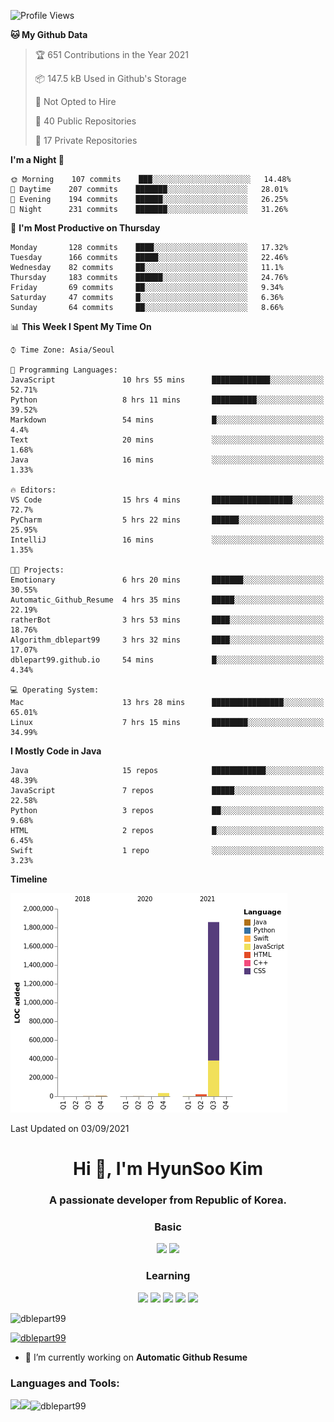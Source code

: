 

<!--START_SECTION:waka-->
![Profile Views](http://img.shields.io/badge/Profile%20Views-35-blue)

**🐱 My Github Data** 

> 🏆 651 Contributions in the Year 2021
 > 
> 📦 147.5 kB Used in Github's Storage 
 > 
> 🚫 Not Opted to Hire
 > 
> 📜 40 Public Repositories 
 > 
> 🔑 17 Private Repositories  
 > 
**I'm a Night 🦉** 

```text
🌞 Morning    107 commits    ███░░░░░░░░░░░░░░░░░░░░░░   14.48% 
🌆 Daytime    207 commits    ███████░░░░░░░░░░░░░░░░░░   28.01% 
🌃 Evening    194 commits    ██████░░░░░░░░░░░░░░░░░░░   26.25% 
🌙 Night      231 commits    ███████░░░░░░░░░░░░░░░░░░   31.26%

```
📅 **I'm Most Productive on Thursday** 

```text
Monday       128 commits    ████░░░░░░░░░░░░░░░░░░░░░   17.32% 
Tuesday      166 commits    █████░░░░░░░░░░░░░░░░░░░░   22.46% 
Wednesday    82 commits     ██░░░░░░░░░░░░░░░░░░░░░░░   11.1% 
Thursday     183 commits    ██████░░░░░░░░░░░░░░░░░░░   24.76% 
Friday       69 commits     ██░░░░░░░░░░░░░░░░░░░░░░░   9.34% 
Saturday     47 commits     █░░░░░░░░░░░░░░░░░░░░░░░░   6.36% 
Sunday       64 commits     ██░░░░░░░░░░░░░░░░░░░░░░░   8.66%

```


📊 **This Week I Spent My Time On** 

```text
⌚︎ Time Zone: Asia/Seoul

💬 Programming Languages: 
JavaScript               10 hrs 55 mins      █████████████░░░░░░░░░░░░   52.71% 
Python                   8 hrs 11 mins       ██████████░░░░░░░░░░░░░░░   39.52% 
Markdown                 54 mins             █░░░░░░░░░░░░░░░░░░░░░░░░   4.4% 
Text                     20 mins             ░░░░░░░░░░░░░░░░░░░░░░░░░   1.68% 
Java                     16 mins             ░░░░░░░░░░░░░░░░░░░░░░░░░   1.33%

🔥 Editors: 
VS Code                  15 hrs 4 mins       ██████████████████░░░░░░░   72.7% 
PyCharm                  5 hrs 22 mins       ██████░░░░░░░░░░░░░░░░░░░   25.95% 
IntelliJ                 16 mins             ░░░░░░░░░░░░░░░░░░░░░░░░░   1.35%

🐱‍💻 Projects: 
Emotionary               6 hrs 20 mins       ███████░░░░░░░░░░░░░░░░░░   30.55% 
Automatic_Github_Resume  4 hrs 35 mins       █████░░░░░░░░░░░░░░░░░░░░   22.19% 
ratherBot                3 hrs 53 mins       ████░░░░░░░░░░░░░░░░░░░░░   18.76% 
Algorithm_dblepart99     3 hrs 32 mins       ████░░░░░░░░░░░░░░░░░░░░░   17.07% 
dblepart99.github.io     54 mins             █░░░░░░░░░░░░░░░░░░░░░░░░   4.34%

💻 Operating System: 
Mac                      13 hrs 28 mins      ████████████████░░░░░░░░░   65.01% 
Linux                    7 hrs 15 mins       ████████░░░░░░░░░░░░░░░░░   34.99%

```

**I Mostly Code in Java** 

```text
Java                     15 repos            ████████████░░░░░░░░░░░░░   48.39% 
JavaScript               7 repos             █████░░░░░░░░░░░░░░░░░░░░   22.58% 
Python                   3 repos             ██░░░░░░░░░░░░░░░░░░░░░░░   9.68% 
HTML                     2 repos             █░░░░░░░░░░░░░░░░░░░░░░░░   6.45% 
Swift                    1 repo              ░░░░░░░░░░░░░░░░░░░░░░░░░   3.23%

```


**Timeline**

![Chart not found](https://raw.githubusercontent.com/dblepart99/dblepart99/main/charts/bar_graph.png) 


 Last Updated on 03/09/2021
<!--END_SECTION:waka-->


<h1 align="center">Hi 👋, I'm HyunSoo Kim</h1>
<h3 align="center">A passionate developer from Republic of Korea.</h3><div align=center>
  
  <h3> Basic </h3><img src="https://img.shields.io/badge/JAVA-007396?style=flat-square&logo=java&logoColor=white"> <img src="https://img.shields.io/badge/Python-3766AB?style=flat-square&logo=Python&logoColor=blue"/> 
  <h3> Learning </h3>
  
  <img src="https://img.shields.io/badge/c++-00599C?style=flat-square&logo=c%2B%2B&logoColor=white"/> <img src="https://img.shields.io/badge/react-61DAFB?style=flat-square&logo=react&logoColor=black"/> <img src="https://img.shields.io/badge/css-1572B6?style=flat-square&logo=css3&logoColor=blue"/> <img src="https://img.shields.io/badge/javascript-F7DF1E?style=flat-square&logo=javascript&logoColor=blue"> <img src="https://img.shields.io/badge/html-E34F26?style=flat-square&logo=html5&logoColor=white"/> 

</div>

<p align="left"> <img src="https://komarev.com/ghpvc/?username=dblepart99&label=Profile%20views&color=0e75b6&style=flat" alt="dblepart99" /> </p>

<p align="left"> <a href="https://github.com/ryo-ma/github-profile-trophy"><img src="https://github-profile-trophy.vercel.app/?username=dblepart99" alt="dblepart99" /></a> </p>

- 🔭 I’m currently working on **Automatic Github Resume**


<h3 align="left">Languages and Tools:</h3>


<p><img align="left" src=https://github-readme-stats.vercel.app/api?username=dblepart99&count_private=true&show_icons=true&theme=graywhite/></p>
<p><img align="left" src=https://github-readme-stats.vercel.app/api/top-langs/?username=dblepart99&langs_count=3&hide=xslt,html,CSS,scss&theme=graywhite/></p>
<p><img align="center" src="https://github-readme-streak-stats.herokuapp.com/?user=dblepart99&" alt="dblepart99" /></p>

